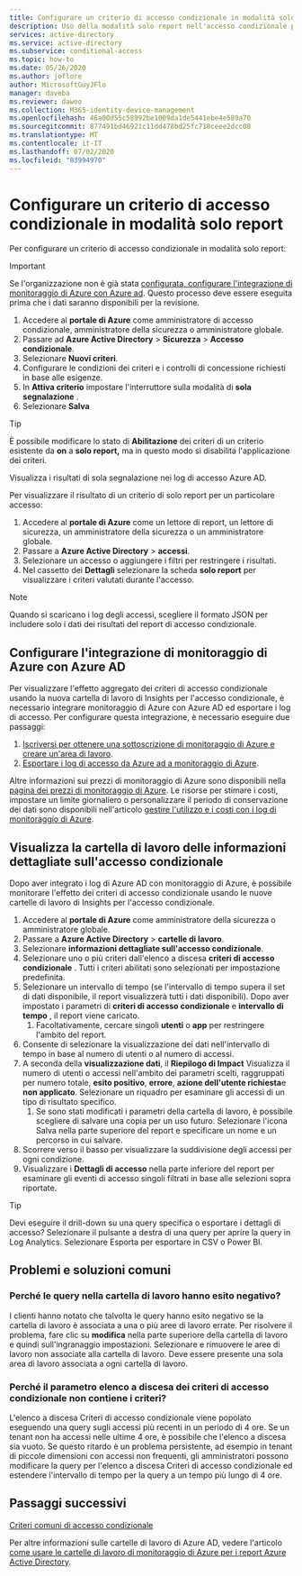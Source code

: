 ```yaml
---
title: Configurare un criterio di accesso condizionale in modalità solo report-Azure Active Directory
description: Uso della modalità solo report nell'accesso condizionale per facilitare l'adozione
services: active-directory
ms.service: active-directory
ms.subservice: conditional-access
ms.topic: how-to
ms.date: 05/26/2020
ms.author: joflore
author: MicrosoftGuyJFlo
manager: daveba
ms.reviewer: dawoo
ms.collection: M365-identity-device-management
ms.openlocfilehash: 46a00d55c58992be1009da1de5441ebe4e589a70
ms.sourcegitcommit: 877491bd46921c11dd478bd25fc718ceee2dcc08
ms.translationtype: MT
ms.contentlocale: it-IT
ms.lasthandoff: 07/02/2020
ms.locfileid: "83994970"
---
```

# <a name="configure-a-conditional-access-policy-in-report-only-mode"></a>Configurare un criterio di accesso condizionale in modalità solo report

Per configurare un criterio di accesso condizionale in modalità solo report:

> [!IMPORTANT]
> Se l'organizzazione non è già stata [configurata, configurare l'integrazione di monitoraggio di Azure con Azure ad](#set-up-azure-monitor-integration-with-azure-ad). Questo processo deve essere eseguita prima che i dati saranno disponibili per la revisione.

1. Accedere al **portale di Azure** come amministratore di accesso condizionale, amministratore della sicurezza o amministratore globale.
1. Passare ad **Azure Active Directory** > **Sicurezza** > **Accesso condizionale**.
1. Selezionare **Nuovi criteri**.
1. Configurare le condizioni dei criteri e i controlli di concessione richiesti in base alle esigenze.
1. In **Attiva criterio** impostare l'interruttore sulla modalità di **sola segnalazione** .
1. Selezionare **Salva**

> [!TIP]
> È possibile modificare lo stato di **Abilitazione** dei criteri di un criterio esistente da **on** a **solo report,** ma in questo modo si disabilita l'applicazione dei criteri. 

Visualizza i risultati di sola segnalazione nei log di accesso Azure AD.

Per visualizzare il risultato di un criterio di solo report per un particolare accesso:

1. Accedere al **portale di Azure** come un lettore di report, un lettore di sicurezza, un amministratore della sicurezza o un amministratore globale.
1. Passare a **Azure Active Directory**  >  **accessi**.
1. Selezionare un accesso o aggiungere i filtri per restringere i risultati.
1. Nel cassetto dei **Dettagli** selezionare la scheda **solo report** per visualizzare i criteri valutati durante l'accesso.

> [!NOTE]
> Quando si scaricano i log degli accessi, scegliere il formato JSON per includere solo i dati dei risultati del report di accesso condizionale.

## <a name="set-up-azure-monitor-integration-with-azure-ad"></a>Configurare l'integrazione di monitoraggio di Azure con Azure AD

Per visualizzare l'effetto aggregato dei criteri di accesso condizionale usando la nuova cartella di lavoro di Insights per l'accesso condizionale, è necessario integrare monitoraggio di Azure con Azure AD ed esportare i log di accesso. Per configurare questa integrazione, è necessario eseguire due passaggi: 

1. [Iscriversi per ottenere una sottoscrizione di monitoraggio di Azure e creare un'area di lavoro](/azure/azure-monitor/learn/quick-create-workspace).
1. [Esportare i log di accesso da Azure ad a monitoraggio di Azure](/azure/active-directory/reports-monitoring/howto-integrate-activity-logs-with-log-analytics).

Altre informazioni sui prezzi di monitoraggio di Azure sono disponibili nella [pagina dei prezzi di monitoraggio di Azure](https://azure.microsoft.com/pricing/details/monitor/). Le risorse per stimare i costi, impostare un limite giornaliero o personalizzare il periodo di conservazione dei dati sono disponibili nell'articolo [gestire l'utilizzo e i costi con i log di monitoraggio di Azure](../../azure-monitor/platform/manage-cost-storage.md#estimating-the-costs-to-manage-your-environment).

## <a name="view-conditional-access-insights-workbook"></a>Visualizza la cartella di lavoro delle informazioni dettagliate sull'accesso condizionale

Dopo aver integrato i log di Azure AD con monitoraggio di Azure, è possibile monitorare l'effetto dei criteri di accesso condizionale usando le nuove cartelle di lavoro di Insights per l'accesso condizionale.

1. Accedere al **portale di Azure** come amministratore della sicurezza o amministratore globale.
1. Passare a **Azure Active Directory**  >  **cartelle di lavoro**.
1. Selezionare **informazioni dettagliate sull'accesso condizionale**.
1. Selezionare uno o più criteri dall'elenco a discesa **criteri di accesso condizionale** . Tutti i criteri abilitati sono selezionati per impostazione predefinita.
1. Selezionare un intervallo di tempo (se l'intervallo di tempo supera il set di dati disponibile, il report visualizzerà tutti i dati disponibili). Dopo aver impostato i parametri di **criteri di accesso condizionale** e **intervallo di tempo** , il report viene caricato.
   1. Facoltativamente, cercare singoli **utenti** o **app** per restringere l'ambito del report.
1. Consente di selezionare la visualizzazione dei dati nell'intervallo di tempo in base al numero di utenti o al numero di accessi.
1. A seconda della **visualizzazione dati**, il **Riepilogo di Impact** Visualizza il numero di utenti o accessi nell'ambito dei parametri scelti, raggruppati per numero totale, **esito positivo**, **errore**, **azione dell'utente richiesta**e **non applicato**. Selezionare un riquadro per esaminare gli accessi di un tipo di risultato specifico. 
   1. Se sono stati modificati i parametri della cartella di lavoro, è possibile scegliere di salvare una copia per un uso futuro. Selezionare l'icona Salva nella parte superiore del report e specificare un nome e un percorso in cui salvare.
1. Scorrere verso il basso per visualizzare la suddivisione degli accessi per ogni condizione.
1. Visualizzare i **Dettagli di accesso** nella parte inferiore del report per esaminare gli eventi di accesso singoli filtrati in base alle selezioni sopra riportate.

> [!TIP] 
> Devi eseguire il drill-down su una query specifica o esportare i dettagli di accesso? Selezionare il pulsante a destra di una query per aprire la query in Log Analytics. Selezionare Esporta per esportare in CSV o Power BI.

## <a name="common-problems-and-solutions"></a>Problemi e soluzioni comuni

### <a name="why-are-the-queries-in-the-workbook-failing"></a>Perché le query nella cartella di lavoro hanno esito negativo?

I clienti hanno notato che talvolta le query hanno esito negativo se la cartella di lavoro è associata a una o più aree di lavoro errate. Per risolvere il problema, fare clic su **modifica** nella parte superiore della cartella di lavoro e quindi sull'ingranaggio impostazioni. Selezionare e rimuovere le aree di lavoro non associate alla cartella di lavoro. Deve essere presente una sola area di lavoro associata a ogni cartella di lavoro.

### <a name="why-doesnt-the-conditional-access-policies-dropdown-parameter-contain-my-policies"></a>Perché il parametro elenco a discesa dei criteri di accesso condizionale non contiene i criteri?

L'elenco a discesa Criteri di accesso condizionale viene popolato eseguendo una query sugli accessi più recenti in un periodo di 4 ore. Se un tenant non ha accessi nelle ultime 4 ore, è possibile che l'elenco a discesa sia vuoto. Se questo ritardo è un problema persistente, ad esempio in tenant di piccole dimensioni con accessi non frequenti, gli amministratori possono modificare la query per l'elenco a discesa Criteri di accesso condizionale ed estendere l'intervallo di tempo per la query a un tempo più lungo di 4 ore.

## <a name="next-steps"></a>Passaggi successivi

[Criteri comuni di accesso condizionale ](concept-conditional-access-policy-common.md)

Per altre informazioni sulle cartelle di lavoro di Azure AD, vedere l'articolo [come usare le cartelle di lavoro di monitoraggio di Azure per i report Azure Active Directory](../reports-monitoring/howto-use-azure-monitor-workbooks.md).
